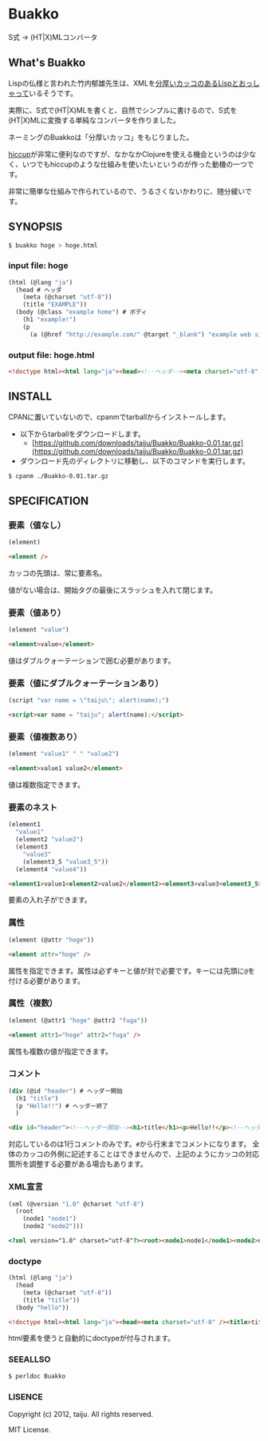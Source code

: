# Buakko
S式 -> (HT|X)MLコンバータ

## What's Buakko
Lispの仏様と言われた竹内郁雄先生は、XMLを[分厚いカッコのあるLispとおっしゃって](http://jibun.atmarkit.co.jp/ljibun01/rensai/genius/01/01.html)いるそうです。

実際に、S式で(HT|X)MLを書くと、自然でシンプルに書けるので、S式を(HT|X)MLに変換する単純なコンバータを作りました。

ネーミングのBuakkoは「分厚いカッコ」をもじりました。

[hiccup](https://github.com/weavejester/hiccup)が非常に便利なのですが、なかなかClojureを使える機会というのは少なく、いつでもhiccupのような仕組みを使いたいというのが作った動機の一つです。

非常に簡単な仕組みで作られているので、うるさくないかわりに、随分緩いです。

## SYNOPSIS
```bash
$ buakko hoge > hoge.html
```

### input file: hoge
```scheme
(html (@lang "ja")
  (head # ヘッダ
    (meta (@charset "utf-8"))
    (title "EXAMPLE"))
  (body (@class "example home") # ボディ
    (h1 "example!")
    (p 
      (a (@href "http://example.com/" @target "_blank") "example web site."))))
```

### output file: hoge.html
```html
<!doctype html><html lang="ja"><head><!--ヘッダ--><meta charset="utf-8" /><title>EXAMPLE</title></head><body class="example home"><!--ボディ--><h1>example!</h1><p><a href="http://example.com/" target="_blank">example web site.</a></p></body></html>
```

## INSTALL
CPANに置いていないので、cpanmでtarballからインストールします。

- 以下からtarballをダウンロードします。
  - [https://github.com/downloads/taiju/Buakko/Buakko-0.01.tar.gz](https://github.com/downloads/taiju/Buakko/Buakko-0.01.tar.gz)
- ダウンロード先のディレクトリに移動し、以下のコマンドを実行します。

```bash
$ cpanm ./Buakko-0.01.tar.gz
```

## SPECIFICATION

### 要素（値なし）
```scheme
(element)
```

```html
<element />
```

カッコの先頭は、常に要素名。

値がない場合は、開始タグの最後にスラッシュを入れて閉じます。

### 要素（値あり）
```scheme
(element "value")
```

```html
<element>value</element>
```

値はダブルクォーテーションで囲む必要があります。

### 要素（値にダブルクォーテーションあり）
```scheme
(script "var name = \"taiju\"; alert(name);")
```

```html
<script>var name = "taiju"; alert(name);</script>
```

### 要素（値複数あり）
```scheme
(element "value1" " " "value2")
```

```html
<element>value1 value2</element>
```

値は複数指定できます。

### 要素のネスト
```scheme
(element1
  "value1"
  (element2 "value2")
  (element3
    "value3"
    (element3_5 "value3_5"))
  (element4 "value4"))
```

```html
<element1>value1<element2>value2</element2><element3>value3<element3_5>value3_5</element3_5></element3><element4>value4</element4></element1>
```

要素の入れ子ができます。

### 属性
```scheme
(element (@attr "hoge"))
```

```html
<element attr="hoge" />
```

属性を指定できます。属性は必ずキーと値が対で必要です。キーには先頭に`@`を付ける必要があります。

### 属性（複数）
```scheme
(element (@attr1 "hoge" @attr2 "fuga"))
```

```html
<element attr1="hoge" attr2="fuga" />
```

属性も複数の値が指定できます。

### コメント
```scheme
(div (@id "header") # ヘッダー開始
  (h1 "title")
  (p "Hello!!") # ヘッダー終了
  )
```

```html
<div id="header"><!--ヘッダー開始--><h1>title</h1><p>Hello!!</p><!--ヘッダー終了--></div>
```

対応しているのは1行コメントのみです。`#`から行末までコメントになります。
全体のカッコの外側に記述することはできませんので、上記のようにカッコの対応箇所を調整する必要がある場合もあります。

### XML宣言
```scheme
(xml (@version "1.0" @charset "utf-8")
  (root
    (node1 "node1")
    (node2 "node2")))
```

```html
<?xml version="1.0" charset="utf-8"?><root><node1>node1</node1><node2>node2</node2></root>
```

### doctype
```scheme
(html (@lang "ja")
  (head
    (meta (@charset "utf-8"))
    (title "title"))
  (body "hello"))
```

```html
<!doctype html><html lang="ja"><head><meta charset="utf-8" /><title>title</title></head><body>hello</body></html>
```

html要素を使うと自動的にdoctypeが付与されます。

### SEEALLSO
```bash
$ perldoc Buakko
```

### LISENCE
Copyright (c) 2012, taiju. All rights reserved.

MIT License.
